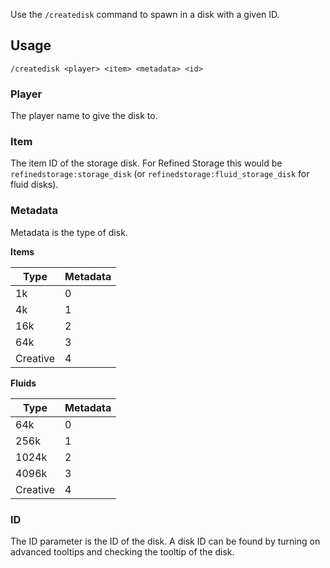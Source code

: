 Use the `/createdisk` command to spawn in a disk with a given ID.

## Usage
`/createdisk <player> <item> <metadata> <id>`

### Player
The player name to give the disk to.

### Item
The item ID of the storage disk. For Refined Storage this would be `refinedstorage:storage_disk` (or `refinedstorage:fluid_storage_disk` for fluid disks).

### Metadata
Metadata is the type of disk.

**Items**

|Type|Metadata|
|-------|------------|
|1k|0|
|4k|1|
|16k|2|
|64k|3|
|Creative|4|

**Fluids**

|Type|Metadata|
|-------|------------|
|64k|0|
|256k|1|
|1024k|2|
|4096k|3|
|Creative|4|

### ID
The ID parameter is the ID of the disk. A disk ID can be found by turning on advanced tooltips and checking the tooltip of the disk.